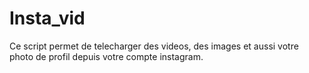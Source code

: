 # Insta_vid
Ce script permet de telecharger des videos, des images et aussi votre photo de profil  depuis votre compte instagram.
